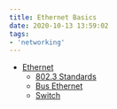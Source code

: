```yaml
---
title: Ethernet Basics
date: 2020-10-13 13:59:02
tags:
- 'networking'
---
```


* [Ethernet](20201012135112-ethernet.md)
  + [802.3 Standards](20201014123541-802-3-standards.md)
  + [Bus Ethernet](20201014130400-bus-ethernet.md)
  + [Switch](20201014135136-switch.md)
